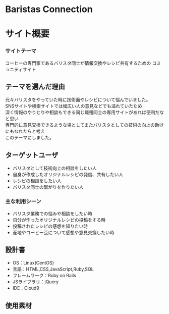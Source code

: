 # Baristas Connection


# サイト概要
### サイトテーマ
コーヒーの専門家であるバリスタ同士が情報交換やレシピ共有するための
コミュニティサイト

## テーマを選んだ理由
元々バリスタをやっていた時に技術面やレシピについて悩んでいました。<br>
SNSサイトや検索サイトでは幅広い人の意見などでも溢れていたため<br>
深く情報のやりとりや相談もできる同じ職種同士の専用サイトがあれば便利だなと思い<br>
専門的に意見交換できるような場としてまたバリスタとしての技術の向上の助けにもなれたらと考え<br>
このテーマにしました。

## ターゲットユーザ
- バリスタとして技術向上の相談をしたい人
- 自身が作成したオリジナルレシピの発信、共有したい人
- レシピの相談をしたい人
- バリスタ同士の繋がりを作りたい人

### 主な利用シーン
- バリスタ業務での悩みや相談をしたい時
- 自分が作ったオリジナルレシピの投稿をする時
- 投稿されたレシピの感想を知りたい時
- 産地やコーヒー豆について感想や意見交換したい時

## 設計書
- OS：Linux(CentOS)
- 言語：HTML,CSS,JavaScript,Ruby,SQL
- フレームワーク：Ruby on Rails
- JSライブラリ：jQuery
- IDE：Cloud9

## 使用素材
